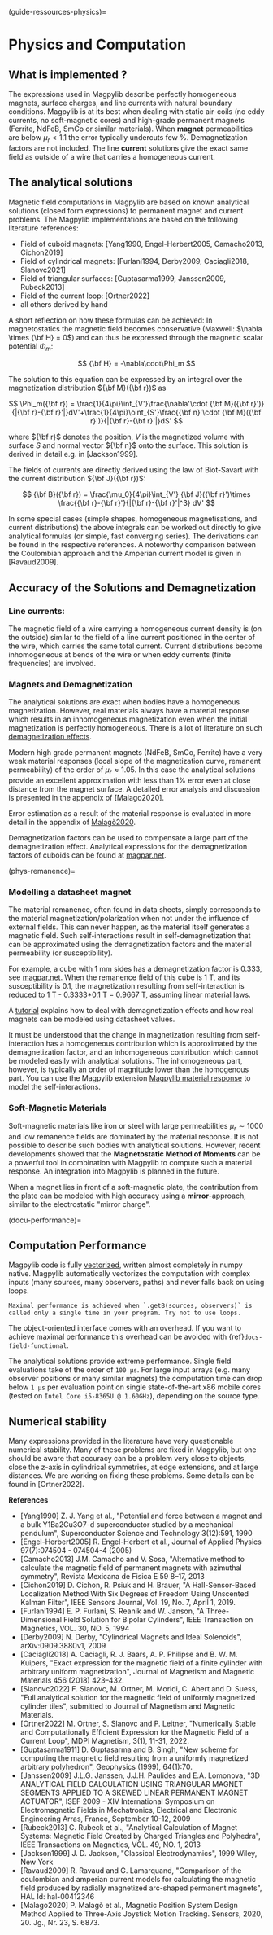 (guide-ressources-physics)=
# Physics and Computation

## What is implemented ?

The expressions used in Magpylib describe perfectly homogeneous magnets, surface charges, and line currents with natural boundary conditions. Magpylib is at its best when dealing with static air-coils (no eddy currents, no soft-magnetic cores) and high-grade permanent magnets (Ferrite, NdFeB, SmCo or similar materials). When **magnet** permeabilities are below $\mu_r < 1.1$ the error typically undercuts few %. Demagnetization factors are not included. The line **current** solutions give the exact same field as outside of a wire that carries a homogeneous current.

## The analytical solutions

Magnetic field computations in Magpylib are based on known analytical solutions (closed form expressions) to permanent magnet and current problems. The Magpylib implementations are based on the following literature references:

- Field of cuboid magnets: \[Yang1990, Engel-Herbert2005, Camacho2013, Cichon2019\]
- Field of cylindrical magnets: \[Furlani1994, Derby2009, Caciagli2018, Slanovc2021\]
- Field of triangular surfaces: \[Guptasarma1999, Janssen2009, Rubeck2013\]
- Field of the current loop: \[Ortner2022\]
- all others derived by hand

A short reflection on how these formulas can be achieved: In magnetostatics the magnetic field becomes conservative (Maxwell: $\nabla \times {\bf H} = 0$) and can thus be expressed through the magnetic scalar potential $\Phi_m$:

$$
{\bf H} = -\nabla\cdot\Phi_m
$$

The solution to this equation can be expressed by an integral over the magnetization distribution ${\bf M}({\bf r})$ as

$$
\Phi_m({\bf r}) = \frac{1}{4\pi}\int_{V'}\frac{\nabla'\cdot {\bf M}({\bf r}')}{|{\bf r}-{\bf r}'|}dV'+\frac{1}{4\pi}\oint_{S'}\frac{{\bf n}'\cdot {\bf M}({\bf r}')}{|{\bf r}-{\bf r}'|}dS'
$$

where ${\bf r}$ denotes the position, $V$ is the magnetized volume with surface $S$ and normal vector ${\bf n}$ onto the surface. This solution is derived in detail e.g. in \[Jackson1999\].

The fields of currents are directly derived using the law of Biot-Savart with the current distribution ${\bf J}({\bf r})$:

$$
{\bf B}({\bf r}) = \frac{\mu_0}{4\pi}\int_{V'} {\bf J}({\bf r}')\times \frac{{\bf r}-{\bf r}'}{|{\bf r}-{\bf r}'|^3} dV'
$$

In some special cases (simple shapes, homogeneous magnetisations, and current distributions) the above integrals can be worked out directly to give analytical formulas (or simple, fast converging series). The derivations can be found in the respective references. A noteworthy comparison between the Coulombian approach and the Amperian current model is given in \[Ravaud2009\].

## Accuracy of the Solutions and Demagnetization

### Line currents:

The magnetic field of a wire carrying a homogeneous current density is (on the outside) similar to the field of a line current positioned in the center of the wire, which carries the same total current. Current distributions become inhomogeneous at bends of the wire or when eddy currents (finite frequencies) are involved.

### Magnets and Demagnetization

The analytical solutions are exact when bodies have a homogeneous magnetization. However, real materials always have a material response which results in an inhomogeneous magnetization even when the initial magnetization is perfectly homogeneous. There is a lot of literature on such [demagnetization effects](https://en.wikipedia.org/wiki/Demagnetizing_field).

Modern high grade permanent magnets (NdFeB, SmCo, Ferrite) have a very weak material responses (local slope of the magnetization curve, remanent permeability) of the order of $\mu_r \approx 1.05$. In this case the analytical solutions provide an excellent approximation with less than 1% error even at close distance from the magnet surface. A detailed error analysis and discussion is presented in the appendix of \[Malago2020\].

Error estimation as a result of the material response is evaluated in more detail in the appendix of [Malagò2020](https://www.mdpi.com/1424-8220/20/23/6873).

Demagnetization factors can be used to compensate a large part of the demagnetization effect. Analytical expressions for the demagnetization factors of cuboids can be found at [magpar.net](http://www.magpar.net/static/magpar/doc/html/demagcalc.html).


(phys-remanence)=
### Modelling a datasheet magnet

The material remanence, often found in data sheets, simply corresponds to the material magnetization/polarization when not under the influence of external fields. This can never happen, as the material itself generates a magnetic field. Such self-interactions result in self-demagnetization that can be approximated using the demagnetization factors and the material permeability (or susceptibility).

For example, a cube with 1 mm sides has a demagnetization factor is 0.333, see [magpar.net](http://www.magpar.net/static/magpar/doc/html/demagcalc.html). When the remanence field of this cube is 1 T, and its susceptibility is 0.1, the magnetization resulting from self-interaction is reduced to 1 T - 0.3333*0.1 T = 0.9667 T, assuming linear material laws.

A [tutorial](gallery-tutorial-modelling-magnets) explains how to deal with demagnetization effects and how real magnets can be modeled using datasheet values.

It must be understood that the change in magnetization resulting from self-interaction has a homogeneous contribution which is approximated by the demagnetization factor, and an inhomogeneous contribution which cannot be modeled easily with analytical solutions. The inhomogeneous part, however, is typically an order of magnitude lower than the homogenous part. You can use the Magpylib extension [Magpylib material response](https://github.com/magpylib/magpylib-material-response) to model the self-interactions.

### Soft-Magnetic Materials

Soft-magnetic materials like iron or steel with large permeabilities $\mu_r \sim 1000$ and low remanence fields are dominated by the material response. It is not possible to describe such bodies with analytical solutions. However, recent developments showed that the **Magnetostatic Method of Moments** can be a powerful tool in combination with Magpylib to compute such a material response. An integration into Magpylib is planned in the future.

When a magnet lies in front of a soft-magnetic plate, the contribution from the plate can be modeled with high accuracy using a **mirror**-approach, similar to the electrostatic "mirror charge".


(docu-performance)=
## Computation Performance

Magpylib code is fully [vectorized](https://en.wikipedia.org/wiki/Array_programming), written almost completely in numpy native. Magpylib automatically vectorizes the computation with complex inputs (many sources, many observers, paths) and never falls back on using loops.

```{note}
Maximal performance is achieved when `.getB(sources, observers)` is called only a single time in your program. Try not to use loops.
```

The object-oriented interface comes with an overhead. If you want to achieve maximal performance this overhead can be avoided with {ref}`docs-field-functional`.

The analytical solutions provide extreme performance. Single field evaluations take of the order of `100 µs`. For large input arrays (e.g. many observer positions or many similar magnets) the computation time can drop below `1 µs` per evaluation point on single state-of-the-art x86 mobile cores (tested on `Intel Core i5-8365U @ 1.60GHz`), depending on the source type.

## Numerical stability

Many expressions provided in the literature have very questionable numerical stability. Many of these problems are fixed in Magpylib, but one should be aware that accuracy can be a problem very close to objects, close the z-axis in cylindrical symmetries, at edge extensions, and at large distances. We are working on fixing these problems. Some details can be found in \[Ortner2022\].

**References**

- \[Yang1990\] Z. J. Yang et al., "Potential and force between a magnet and a bulk Y1Ba2Cu3O7-d superconductor studied by a mechanical pendulum", Superconductor Science and Technology 3(12):591, 1990
- \[Engel-Herbert2005\] R. Engel-Herbert et al., Journal of Applied Physics 97(7):074504 - 074504-4 (2005)
- \[Camacho2013\] J.M. Camacho and V. Sosa, "Alternative method to calculate the magnetic field of permanent magnets with azimuthal symmetry", Revista Mexicana de Fisica E 59 8–17, 2013
- \[Cichon2019\] D. Cichon, R. Psiuk and H. Brauer, "A Hall-Sensor-Based Localization Method With Six Degrees of Freedom Using Unscented Kalman Filter", IEEE Sensors Journal, Vol. 19, No. 7, April 1, 2019.
- \[Furlani1994\] E. P. Furlani, S. Reanik and W. Janson, "A Three-Dimensional Field Solution for Bipolar Cylinders", IEEE Transaction on Magnetics, VOL. 30, NO. 5, 1994
- \[Derby2009\] N. Derby, "Cylindrical Magnets and Ideal Solenoids", arXiv:0909.3880v1, 2009
- \[Caciagli2018\] A. Caciagli, R. J. Baars, A. P. Philipse and B. W. M. Kuipers, "Exact expression for the magnetic field of a finite cylinder with arbitrary uniform magnetization", Journal of Magnetism and Magnetic Materials 456 (2018) 423–432.
- \[Slanovc2022\] F. Slanovc, M. Ortner, M. Moridi, C. Abert and D. Suess, "Full analytical solution for the magnetic field of uniformly magnetized cylinder tiles", submitted to Journal of Magnetism and Magnetic Materials.
- \[Ortner2022\] M. Ortner, S. Slanovc and P. Leitner, "Numerically Stable and Computationally Efficient Expression for the Magnetic Field of a Current Loop", MDPI Magnetism, 3(1), 11-31, 2022.
- \[Guptasarma1911\] D. Guptasarma and B. Singh, "New scheme for computing the magnetic field resulting from a uniformly magnetized arbitrary polyhedron", Geophysics (1999), 64(1):70.
- \[Janssen2009\] J.L.G. Janssen, J.J.H. Paulides and E.A. Lomonova, "3D ANALYTICAL FIELD CALCULATION USING TRIANGULAR MAGNET SEGMENTS APPLIED TO A SKEWED LINEAR PERMANENT MAGNET ACTUATOR", ISEF 2009 - XIV International Symposium on Electromagnetic Fields in Mechatronics, Electrical and Electronic Engineering Arras, France, September 10-12, 2009
- \[Rubeck2013\] C. Rubeck et al., "Analytical Calculation of Magnet Systems: Magnetic Field Created by Charged Triangles and Polyhedra", IEEE Transactions on Magnetics, VOL. 49, NO. 1, 2013
- \[Jackson1999\] J. D. Jackson, "Classical Electrodynamics", 1999 Wiley, New York
- \[Ravaud2009\] R. Ravaud and G. Lamarquand, "Comparison of the coulombian and amperian current models for calculating the magnetic field produced by radially magnetized arc-shaped permanent magnets", HAL Id: hal-00412346
- \[Malago2020\] P. Malagò et al., Magnetic Position System Design Method Applied to Three-Axis Joystick Motion Tracking. Sensors, 2020, 20. Jg., Nr. 23, S. 6873.
